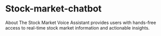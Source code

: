 # Stock-market-chatbot
About The Stock Market Voice Assistant provides users with hands-free access to real-time stock market information and actionable insights.
